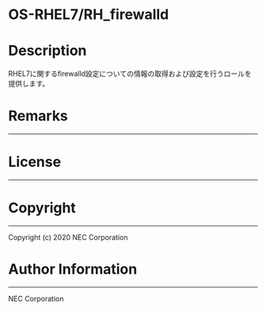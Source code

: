OS-RHEL7/RH_firewalld
=======================================================
# Description
RHEL7に関するfirewalld設定についての情報の取得および設定を行うロールを提供します。

# Remarks
-------

# License
-------

# Copyright
---------
Copyright (c) 2020 NEC Corporation

# Author Information
------------------
NEC Corporation
